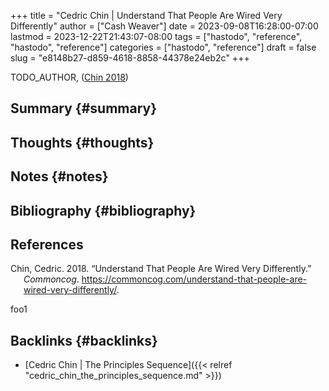 +++
title = "Cedric Chin | Understand That People Are Wired Very Differently"
author = ["Cash Weaver"]
date = 2023-09-08T16:28:00-07:00
lastmod = 2023-12-22T21:43:07-08:00
tags = ["hastodo", "reference", "hastodo", "reference"]
categories = ["hastodo", "reference"]
draft = false
slug = "e8148b27-d859-4618-8858-44378e24eb2c"
+++

TODO_AUTHOR, (<a href="#citeproc_bib_item_1">Chin 2018</a>)


## Summary {#summary}


## Thoughts {#thoughts}


## Notes {#notes}


## Bibliography {#bibliography}

## References

<style>.csl-entry{text-indent: -1.5em; margin-left: 1.5em;}</style><div class="csl-bib-body">
  <div class="csl-entry"><a id="citeproc_bib_item_1"></a>Chin, Cedric. 2018. “Understand That People Are Wired Very Differently.” <i>Commoncog</i>. <a href="https://commoncog.com/understand-that-people-are-wired-very-differently/">https://commoncog.com/understand-that-people-are-wired-very-differently/</a>.</div>
</div>

foo1


## Backlinks {#backlinks}

-   [Cedric Chin | The Principles Sequence]({{< relref "cedric_chin_the_principles_sequence.md" >}})
